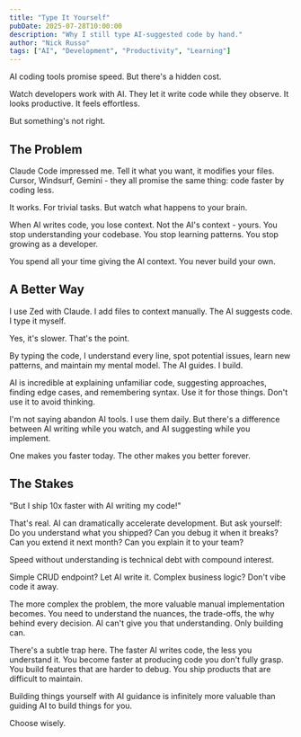 ```yaml
---
title: "Type It Yourself"
pubDate: 2025-07-28T10:00:00
description: "Why I still type AI-suggested code by hand."
author: "Nick Russo"
tags: ["AI", "Development", "Productivity", "Learning"]
---
```


AI coding tools promise speed. But there's a hidden cost.

Watch developers work with AI. They let it write code while they observe. It looks productive. It feels effortless.

But something's not right.

## The Problem

Claude Code impressed me. Tell it what you want, it modifies your files. Cursor, Windsurf, Gemini - they all promise the same thing: code faster by coding less.

It works. For trivial tasks. But watch what happens to your brain.

When AI writes code, you lose context. Not the AI's context - yours. You stop understanding your codebase. You stop learning patterns. You stop growing as a developer.

You spend all your time giving the AI context. You never build your own.

## A Better Way

I use Zed with Claude. I add files to context manually. The AI suggests code. I type it myself.

Yes, it's slower. That's the point.

By typing the code, I understand every line, spot potential issues, learn new patterns, and maintain my mental model. The AI guides. I build.

AI is incredible at explaining unfamiliar code, suggesting approaches, finding edge cases, and remembering syntax. Use it for those things. Don't use it to avoid thinking.

I'm not saying abandon AI tools. I use them daily. But there's a difference between AI writing while you watch, and AI suggesting while you implement.

One makes you faster today. The other makes you better forever.

## The Stakes

"But I ship 10x faster with AI writing my code!"

That's real. AI can dramatically accelerate development. But ask yourself: Do you understand what you shipped? Can you debug it when it breaks? Can you extend it next month? Can you explain it to your team?

Speed without understanding is technical debt with compound interest.

Simple CRUD endpoint? Let AI write it. Complex business logic? Don't vibe code it away.

The more complex the problem, the more valuable manual implementation becomes. You need to understand the nuances, the trade-offs, the why behind every decision. AI can't give you that understanding. Only building can.

There's a subtle trap here. The faster AI writes code, the less you understand it. You become faster at producing code you don't fully grasp. You build features that are harder to debug. You ship products that are difficult to maintain.

Building things yourself with AI guidance is infinitely more valuable than guiding AI to build things for you.

Choose wisely.
